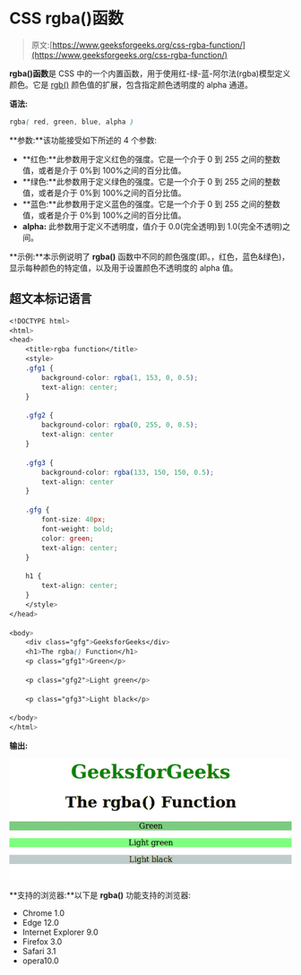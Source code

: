 # CSS rgba()函数

> 原文:[https://www.geeksforgeeks.org/css-rgba-function/](https://www.geeksforgeeks.org/css-rgba-function/)

**rgba()函数**是 CSS 中的一个内置函数，用于使用红-绿-蓝-阿尔法(rgba)模型定义颜色。它是 [rgb()](https://www.geeksforgeeks.org/css-rgb-function/) 颜色值的扩展，包含指定颜色透明度的 alpha 通道。

**语法:**

```css
rgba( red, green, blue, alpha )
```

**参数:**该功能接受如下所述的 4 个参数:

*   **红色:**此参数用于定义红色的强度。它是一个介于 0 到 255 之间的整数值，或者是介于 0%到 100%之间的百分比值。
*   **绿色:**此参数用于定义绿色的强度。它是一个介于 0 到 255 之间的整数值，或者是介于 0%到 100%之间的百分比值。
*   **蓝色:**此参数用于定义蓝色的强度。它是一个介于 0 到 255 之间的整数值，或者是介于 0%到 100%之间的百分比值。
*   **alpha:** 此参数用于定义不透明度，值介于 0.0(完全透明)到 1.0(完全不透明)之间。

**示例:**本示例说明了 **rgba()** 函数中不同的颜色强度(即。，红色，蓝色&绿色)，显示每种颜色的特定值，以及用于设置颜色不透明度的 alpha 值。

## 超文本标记语言

```css
<!DOCTYPE html>
<html>
<head>
    <title>rgba function</title>
    <style>
    .gfg1 {
        background-color: rgba(1, 153, 0, 0.5);
        text-align: center;
    }

    .gfg2 {
        background-color: rgba(0, 255, 0, 0.5);
        text-align: center
    }

    .gfg3 {
        background-color: rgba(133, 150, 150, 0.5);
        text-align: center
    }

    .gfg {
        font-size: 40px;
        font-weight: bold;
        color: green;
        text-align: center;
    }

    h1 {
        text-align: center;
    }
    </style>
</head>

<body>
    <div class="gfg">GeeksforGeeks</div>
    <h1>The rgba() Function</h1>
    <p class="gfg1">Green</p>

    <p class="gfg2">Light green</p>

    <p class="gfg3">Light black</p>

</body>
</html>
```

**输出:**

![](img/f5a7d1724021642d11f78557d5ec2b4c.png)

**支持的浏览器:**以下是 **rgba()** 功能支持的浏览器:

*   Chrome 1.0
*   Edge 12.0
*   Internet Explorer 9.0
*   Firefox 3.0
*   Safari 3.1
*   opera10.0